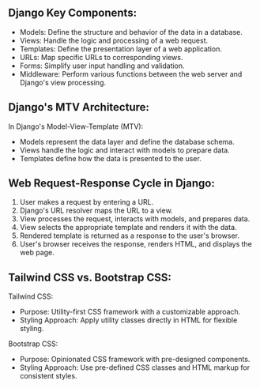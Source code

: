 Django Key Components:
----------------------
- Models: Define the structure and behavior of the data in a database.
- Views: Handle the logic and processing of a web request.
- Templates: Define the presentation layer of a web application.
- URLs: Map specific URLs to corresponding views.
- Forms: Simplify user input handling and validation.
- Middleware: Perform various functions between the web server and Django's view processing.

Django's MTV Architecture:
---------------------------
In Django's Model-View-Template (MTV):
- Models represent the data layer and define the database schema.
- Views handle the logic and interact with models to prepare data.
- Templates define how the data is presented to the user.

Web Request-Response Cycle in Django:
--------------------------------------
1. User makes a request by entering a URL.
2. Django's URL resolver maps the URL to a view.
3. View processes the request, interacts with models, and prepares data.
4. View selects the appropriate template and renders it with the data.
5. Rendered template is returned as a response to the user's browser.
6. User's browser receives the response, renders HTML, and displays the web page.

Tailwind CSS vs. Bootstrap CSS:
-------------------------------
Tailwind CSS:
- Purpose: Utility-first CSS framework with a customizable approach.
- Styling Approach: Apply utility classes directly in HTML for flexible styling.

Bootstrap CSS:
- Purpose: Opinionated CSS framework with pre-designed components.
- Styling Approach: Use pre-defined CSS classes and HTML markup for consistent styles.
